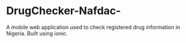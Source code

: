 # DrugChecker-Nafdac-
A mobile web application used to check registered drug information in Nigeria. Built using ionic.

